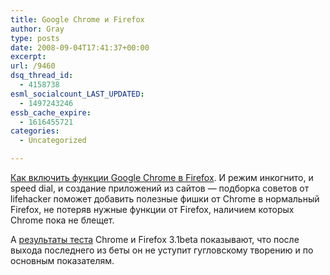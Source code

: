 ```yaml
---
title: Google Chrome и Firefox
author: Gray
type: posts
date: 2008-09-04T17:41:37+00:00
excerpt:
url: /9460
dsq_thread_id:
  - 4158738
esml_socialcount_LAST_UPDATED:
  - 1497243246
essb_cache_expire:
  - 1616455721
categories:
  - Uncategorized

---
```








<a href="http://lifehacker.com/5044518/enable-chromes-best-features-in-firefox" target="_blank">Как включить функции Google Chrome в Firefox</a>. И режим инкогнито, и speed dial, и создание приложений из сайтов &#8212; подборка советов от lifehacker поможет добавить полезные фишки от Chrome в нормальный Firefox, не потеряв нужные функции от Firefox, наличием которых Chrome пока не блещет.

А <a href="http://lifehacker.com/5044668/beta-browser-speed-tests-which-is-fastest" target="_blank">результаты теста</a> Chrome и Firefox 3.1beta показывают, что после выхода последнего из беты он не уступит гугловскому творению и по основным показателям.